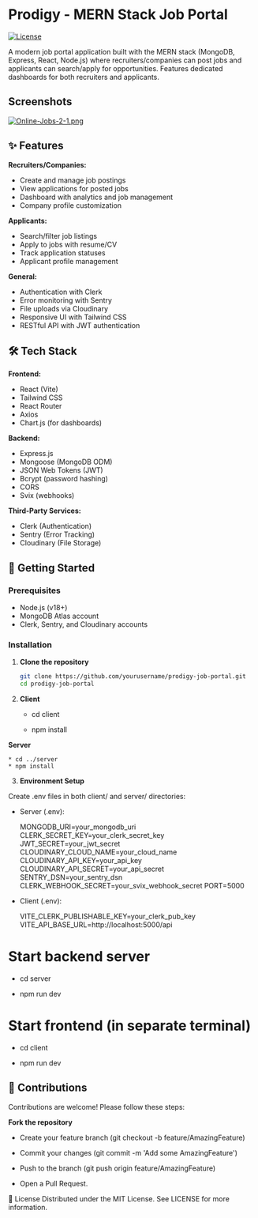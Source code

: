 # Prodigy - MERN Stack Job Portal

[![License](https://img.shields.io/badge/license-MIT-blue.svg)](LICENSE)

A modern job portal application built with the MERN stack (MongoDB, Express, React, Node.js) where recruiters/companies can post jobs and applicants can search/apply for opportunities. Features dedicated dashboards for both recruiters and applicants.


## Screenshots

[![Online-Jobs-2-1.png](https://i.postimg.cc/RZb2DvZg/Online-Jobs-2-1.png)](https://postimg.cc/bZk6Gcbn)


## ✨ Features

**Recruiters/Companies:**
- Create and manage job postings
- View applications for posted jobs
- Dashboard with analytics and job management
- Company profile customization

**Applicants:**
- Search/filter job listings
- Apply to jobs with resume/CV
- Track application statuses
- Applicant profile management

**General:**
- Authentication with Clerk
- Error monitoring with Sentry
- File uploads via Cloudinary
- Responsive UI with Tailwind CSS
- RESTful API with JWT authentication
## 🛠️ Tech Stack

**Frontend:**
- React (Vite)
- Tailwind CSS
- React Router
- Axios
- Chart.js (for dashboards)

**Backend:**
- Express.js
- Mongoose (MongoDB ODM)
- JSON Web Tokens (JWT)
- Bcrypt (password hashing)
- CORS
- Svix (webhooks)

**Third-Party Services:**
- Clerk (Authentication)
- Sentry (Error Tracking)
- Cloudinary (File Storage)
## 🚀 Getting Started

### Prerequisites
- Node.js (v18+)
- MongoDB Atlas account
- Clerk, Sentry, and Cloudinary accounts

### Installation

1. **Clone the repository**
   ```bash
   git clone https://github.com/yourusername/prodigy-job-portal.git
   cd prodigy-job-portal

2.  **Client**

    * cd client

    * npm install

 **Server**

    * cd ../server
    * npm install

3. **Environment Setup**

Create .env files in both client/ and server/ directories:

* Server (.env):

    MONGODB_URI=your_mongodb_uri
    CLERK_SECRET_KEY=your_clerk_secret_key
    JWT_SECRET=your_jwt_secret
    CLOUDINARY_CLOUD_NAME=your_cloud_name
    CLOUDINARY_API_KEY=your_api_key
    CLOUDINARY_API_SECRET=your_api_secret
    SENTRY_DSN=your_sentry_dsn
    CLERK_WEBHOOK_SECRET=your_svix_webhook_secret
    PORT=5000

* Client (.env):

    VITE_CLERK_PUBLISHABLE_KEY=your_clerk_pub_key
    VITE_API_BASE_URL=http://localhost:5000/api


# Start backend server
* cd server

* npm run dev

# Start frontend (in separate terminal)
* cd client

* npm run dev


## 🚀 Contributions

Contributions are welcome! Please follow these steps:

**Fork the repository**

* Create your feature branch (git checkout -b feature/AmazingFeature)

* Commit your changes (git commit -m 'Add some AmazingFeature')

* Push to the branch (git push origin feature/AmazingFeature)

* Open a Pull Request.


📄 License
Distributed under the MIT License. See LICENSE for more information.

